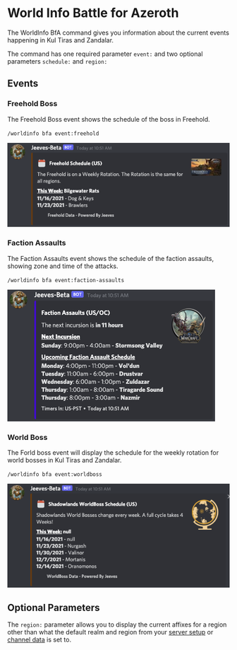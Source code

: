 # World Info Battle for Azeroth

The WorldInfo BfA command gives you information about the current events happening in Kul Tiras and Zandalar.

The command has one required parameter `event:` and two optional parameters `schedule:` and `region:`

## Events

### Freehold Boss

The Freehold Boss event shows the schedule of the boss in Freehold.

`/worldinfo bfa event:freehold`

![Freehold Boss example](../../img/Freehold-boss.png)

### Faction Assaults

The Faction Assaults event shows the schedule of the faction assaults, showing zone and time of the attacks.

`/worldinfo bfa event:faction-assaults`

![Freehold Boss example](../../img/faction-assaults.png)

### World Boss

The Forld boss event will display the schedule for the weekly rotation for world bosses in Kul Tiras and Zandalar.

`/worldinfo bfa event:worldboss`

![Freehold Boss example](../../img/world-boss-bfa.png)


## Optional Parameters

The `region:` parameter allows you to display the current affixes for a region other than what the default realm and region from your [server setup](../../configuration/setup.md) or [channel data](../../guides/Channel-Data.md) is set to.
